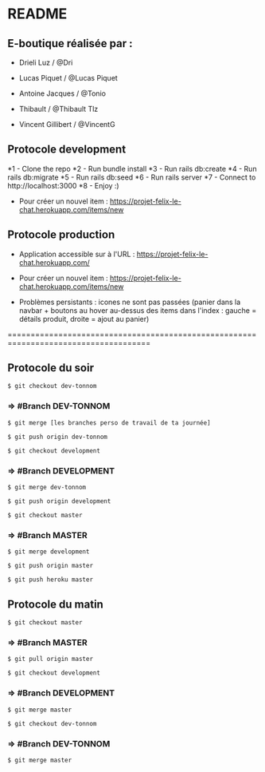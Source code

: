 # README

##  E-boutique réalisée par :

* Drieli Luz / @Dri

* Lucas Piquet / @Lucas Piquet

* Antoine Jacques / @Tonio

* Thibault  / @Thibault Tlz

* Vincent Gillibert / @VincentG



## Protocole development

*1 - Clone the repo
*2 - Run bundle install
*3 - Run rails db:create
*4 - Run rails db:migrate
*5 - Run rails db:seed
*6 - Run rails server
*7 - Connect to http://localhost:3000
*8 - Enjoy :)

* Pour créer un nouvel item : https://projet-felix-le-chat.herokuapp.com/items/new


## Protocole production

* Application accessible sur à l'URL : https://projet-felix-le-chat.herokuapp.com/
* Pour créer un nouvel item : https://projet-felix-le-chat.herokuapp.com/items/new

* Problèmes persistants : icones ne sont pas passées (panier dans la navbar + boutons au hover au-dessus des items dans l'index : gauche = détails produit, droite = ajout au panier)



=====================================================================================


## Protocole du soir 

```
$ git checkout dev-tonnom
```

 ### => #Branch DEV-TONNOM
```
$ git merge [les branches perso de travail de ta journée]
```
```
$ git push origin dev-tonnom
```
```
$ git checkout development
```

### => #Branch DEVELOPMENT
```
$ git merge dev-tonnom
```
```
$ git push origin development
```
```
$ git checkout master
```

### => #Branch MASTER
```
$ git merge development
```
```
$ git push origin master
```
```
$ git push heroku master
```

## Protocole du matin  

```
$ git checkout master
```

### => #Branch MASTER  
```
$ git pull origin master
```
```
$ git checkout development
```

### => #Branch DEVELOPMENT 
```
$ git merge master
```
```
$ git checkout dev-tonnom
```

### => #Branch DEV-TONNOM
```
$ git merge master
```
